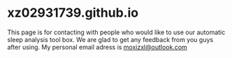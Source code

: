 # xz02931739.github.io

This page is for contacting with people who would like to use our automatic sleep analysis tool box.
We are glad to get any feedback from you guys after using.
My personal email adress is moxizxl@outlook.com
